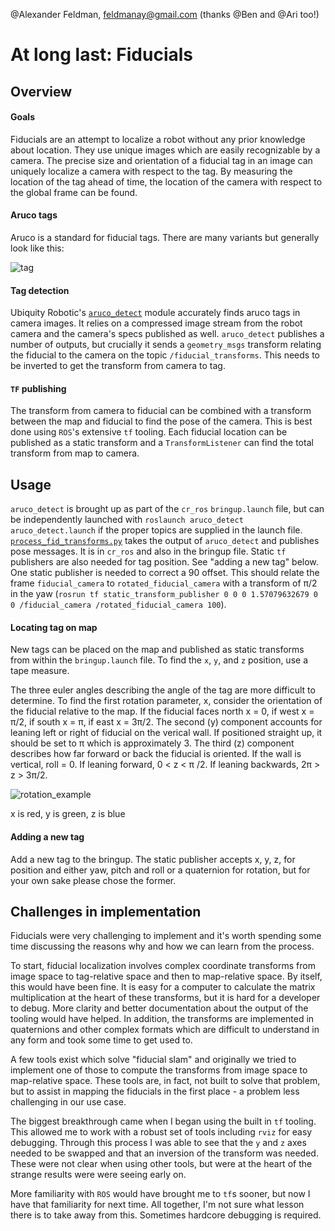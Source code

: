 @Alexander Feldman, feldmanay@gmail.com (thanks @Ben and @Ari too!)

# At long last: Fiducials

## Overview

#### Goals
Fiducials are an attempt to localize a robot without any prior knowledge about location. They use unique images which are easily recognizable by a camera. The precise size and orientation of a fiducial tag in an image can uniquely localize a camera with respect to the tag. By measuring the location of the tag ahead of time, the location of the camera with respect to the global frame can be found.

#### Aruco tags
Aruco is a standard for fiducial tags. There are many variants but generally look like this: 

![tag](https://docs.opencv.org/3.1.0/marker23.jpg)

#### Tag detection
Ubiquity Robotic's [`aruco_detect`](http://wiki.ros.org/aruco_detect) module accurately finds aruco tags in camera images. It relies on a compressed image stream from the robot camera and the camera's specs published as well. `aruco_detect` publishes a number of outputs, but crucially it sends a `geometry_msgs`
 transform relating the fiducial to the camera on the topic `/fiducial_transforms`. This needs to be inverted to get the transform from camera to tag.

#### `TF` publishing
The transform from camera to fiducial can be combined with a transform between the map and fiducial to find the pose of the camera. This is best done using `ROS`'s extensive `tf` tooling. Each fiducial location can be published as a static transform and a `TransformListener` can find the total transform from map to camera.

## Usage
`aruco_detect` is brought up as part of the `cr_ros` `bringup.launch` file, but can be independently launched with `roslaunch aruco_detect aruco_detect.launch` if the proper topics are supplied in the launch file. [`process_fid_transforms.py`](https://github.com/campusrover/cr_ros/blob/master/src/process_fid_transforms.py) takes the output of `aruco_detect` and publishes pose messages. It is in `cr_ros` and also in the bringup file. Static `tf` publishers are also needed for tag position. See "adding a new tag" below. One static publisher is needed to correct a 90 offset. This should relate the frame `fiducial_camera` to `rotated_fiducial_camera` with a transform of π/2 in the yaw (`rosrun tf static_transform_publisher 0 0 0 1.57079632679 0 0 /fiducial_camera /rotated_fiducial_camera 100`).

#### Locating tag on map
New tags can be placed on the map and published as static transforms from within the `bringup.launch` file. To find the `x`, `y`, and `z` position, use a tape measure. 

The three euler angles describing the angle of the tag are more difficult to determine. 
To find the first rotation parameter, x, consider the orientation of the fiducial relative to the map. If the fiducial faces north x = 0, if west x = π/2, if south x = π, if east x = 3π/2.
The second (y) component accounts for leaning left or right of fiducial on the verical wall. If positioned straight up, it should be set to π which is approximately 3.
The third (z) component describes how far forward or back the fiducial is oriented. If the wall is vertical, roll = 0. If leaning forward, 0 < z < π /2. If leaning backwards, 2π > z > 3π/2.

![rotation_example](https://i.imgur.com/dsL8551.jpg)

x is red, y is green, z is blue

#### Adding a new tag

Add a new tag to the bringup. The static publisher accepts x, y, z, for position and either yaw, pitch and roll or a quaternion for rotation, but for your own sake please chose the former.

## Challenges in implementation

Fiducials were very challenging to implement and it's worth spending some time discussing the reasons why and how we can learn from the process.

To start, fiducial localization involves complex coordinate transforms from image space to tag-relative space and then to map-relative space. By itself, this would have been fine. It is easy for a computer to calculate the matrix multiplication at the heart of these transforms, but it is hard for a developer to debug. More clarity and better documentation about the output of the tooling would have helped. In addition, the transforms are implemented in quaternions and other complex formats which are difficult to understand in any form and took some time to get used to. 

A few tools exist which solve "fiducial slam" and originally we tried to implement one of those to compute the transforms from image space to map-relative space. These tools are, in fact, not built to solve that problem, but to assist in mapping the fiducials in the first place - a problem less challenging in our use case.

The biggest breakthrough came when I began using the built in `tf` tooling. This allowed me to work with a robust set of tools including `rviz` for easy debugging. Through this process I was able to see that the `y` and `z` axes needed to be swapped and that an inversion of the transform was needed.  These were not clear when using other tools, but were at the heart of the strange results were were seeing early on.

More familiarity with `ROS` would have brought me to `tf`s sooner, but now I have that familiarity for next time. All together, I'm not sure what lesson there is to take away from this. Sometimes hardcore debugging is required.
